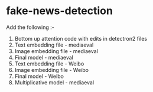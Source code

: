 # fake-news-detection

Add the following :-
1. Bottom up attention code with edits in detectron2 files
2. Text embedding file - mediaeval
3. Image embedding file - mediaeval
4. Final model - mediaeval
5. Text embedding file - Weibo
6. Image embedding file - Weibo
7. Final model - Weibo
8. Multiplicative model - mediaeval
